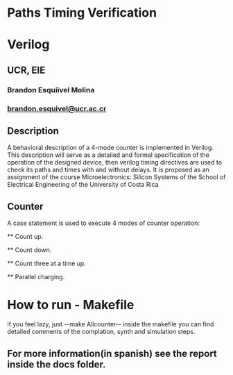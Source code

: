 # Paths Timing Verification
# Verilog
## UCR, EIE

### Brandon Esquiivel Molina
### brandon.esquivel@ucr.ac.cr

## Description
A behavioral description of a 4-mode counter is implemented in Verilog. This description will serve as a detailed and formal specification of the operation of the designed device, then verilog timing directives are used to check its paths and times with and without delays.
It is proposed as an assignment of the course Microelectronics: Silicon Systems of the School of Electrical Engineering of the University of Costa Rica

## Counter

A case statement is used to execute 4 modes of counter operation:

** Count up.

** Count down.

** Count three at a time up.

** Parallel charging.

# How to run - Makefile

if you feel lazy, just --make Allcounter-- 
inside the makefile you can find detailed comments of the complation, synth and simulation steps.

## For more information(in spanish) see the report inside the docs folder.
